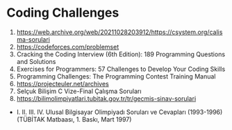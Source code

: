 # Coding Challenges
1) https://web.archive.org/web/20211028203912/https://csystem.org/calisma-sorulari
2) https://codeforces.com/problemset
3) Cracking the Coding Interview (6th Edition): 189 Programming Questions and Solutions
4) Exercises for Programmers: 57 Challenges to Develop Your Coding Skills
5) Programming Challenges: The Programming Contest Training Manual
6) https://projecteuler.net/archives
7) Selçuk Bilişim C Vize-Final Çalışma Soruları
8) https://bilimolimpiyatlari.tubitak.gov.tr/tr/gecmis-sinav-sorulari
* I. II. III. IV. Ulusal Bilgisayar Olimpiyadı Soruları ve Cevapları (1993-1996) (TÜBİTAK Matbaası, 1. Baskı, Mart 1997)
